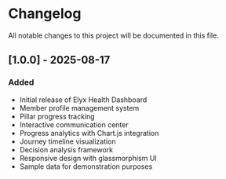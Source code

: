 ﻿# Changelog

All notable changes to this project will be documented in this file.

## [1.0.0] - 2025-08-17

### Added
- Initial release of Elyx Health Dashboard
- Member profile management system
- Pillar progress tracking
- Interactive communication center
- Progress analytics with Chart.js integration
- Journey timeline visualization
- Decision analysis framework
- Responsive design with glassmorphism UI
- Sample data for demonstration purposes
